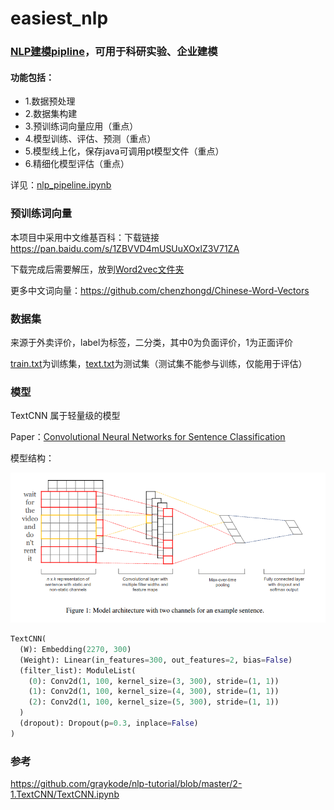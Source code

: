 # easiest_nlp
### [NLP建模pipline](https://github.com/chenzhongd/easiest_nlp/blob/main/nlp_pipeline.ipynb)，可用于科研实验、企业建模
#### 功能包括：
- 1.数据预处理
- 2.数据集构建
- 3.预训练词向量应用（重点）
- 4.模型训练、评估、预测（重点）
- 5.模型线上化，保存java可调用pt模型文件（重点）
- 6.精细化模型评估（重点）

详见：[nlp_pipeline.ipynb](nlp_pipeline.ipynb)

### 预训练词向量

本项目中采用中文维基百科：下载链接 https://pan.baidu.com/s/1ZBVVD4mUSUuXOxlZ3V71ZA

下载完成后需要解压，放到[Word2vec文件夹](Word2vec)

更多中文词向量：https://github.com/chenzhongd/Chinese-Word-Vectors

### 数据集

来源于外卖评价，label为标签，二分类，其中0为负面评价，1为正面评价

[train.txt](dataset/train.txt)为训练集，[text.txt](dataset/test.txt)为测试集（测试集不能参与训练，仅能用于评估）



### 模型

TextCNN   属于轻量级的模型

Paper：[Convolutional Neural Networks for Sentence Classification](https://link.zhihu.com/?target=https%3A//aclanthology.org/D14-1181.pdf)

模型结构：

![textcnn_architectur](images/textcnn_architecture.png)

```python
TextCNN(
  (W): Embedding(2270, 300)
  (Weight): Linear(in_features=300, out_features=2, bias=False)
  (filter_list): ModuleList(
    (0): Conv2d(1, 100, kernel_size=(3, 300), stride=(1, 1))
    (1): Conv2d(1, 100, kernel_size=(4, 300), stride=(1, 1))
    (2): Conv2d(1, 100, kernel_size=(5, 300), stride=(1, 1))
  )
  (dropout): Dropout(p=0.3, inplace=False)
)
```

### 参考
https://github.com/graykode/nlp-tutorial/blob/master/2-1.TextCNN/TextCNN.ipynb